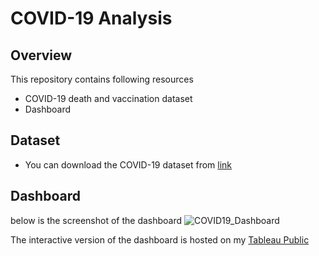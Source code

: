 # COVID-19 Analysis

## Overview
This repository contains following resources
- COVID-19 death and vaccination dataset
- Dashboard 


## Dataset
- You can download the COVID-19 dataset from [link](https://ourworldindata.org/covid-deaths)

## Dashboard
below is the screenshot of the dashboard
![COVID19_Dashboard](https://user-images.githubusercontent.com/94464876/149623064-0fe5f8be-79a1-4381-8235-4d6558f57478.png)

The interactive version of the dashboard is hosted on my [Tableau Public](https://public.tableau.com/app/profile/chatchanan.v/viz/COVID-19Dashboard_16380162751960/Dashboard1)
